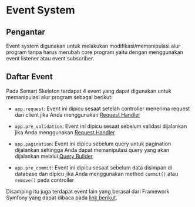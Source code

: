 # Event System

## Pengantar

Event system digunakan untuk melakukan modifikasi/memanipulasi alur program tanpa harus merubah core program yaitu dengan menggunakan event listener atau event subscriber. 

## Daftar Event

Pada Semart Skeleton terdapat 4 event yang dapat digunakan untuk memanipulasi alur program sebagai berikut:

- `app.request`: Event ini dipicu sesaat setelah controller menerima request dari client jika Anda menggunakan [Request Handler](../src/Request/RequestHandler.php)  

- `app.pre_validation`: Event ini dipicu sesaat sebelum validasi dijalankan jika Anda menggunakan [Request Handler](../src/Request/RequestHandler.php)

- `app.pagination`: Event ini dipicu sebelum query untuk pagination dijalankan sehingga Anda dapat memanipulasi query yang akan dijalankan melalui [Query Builder](https://www.doctrine-project.org/projects/doctrine-orm/en/2.6/reference/query-builder.html) 

- `app.pre_commit`: Event ini dipicu sesaat sebelum data disimpan di database dan dipicu jika Anda menggunakan method `commit()` atau `remove()` pada controller

Disamping itu juga terdapat event lain yang berasal dari Framework Symfony yang dapat dibaca pada [link berikut](https://symfony.com/doc/current/reference/events.html).

